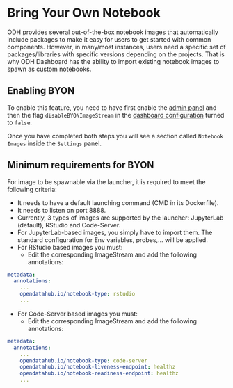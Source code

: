 # Bring Your Own Notebook

ODH provides several out-of-the-box notebook images that automatically include packages to make it easy for users to get started with common components. However, in many/most instances, users need a specific set of packages/libraries with specific versions depending on the projects. That is why ODH Dashboard has the ability to import existing notebook images to spawn as custom notebooks.

## Enabling BYON

To enable this feature, you need to have first enable the [admin panel](admin_dashboard.md) and then the flag `disableBYONImageStream` in the [dashboard configuration](dashboard_config.md) turned to `false`.

Once you have completed both steps you will see a section called `Notebook Images` inside the `Settings` panel.

## Minimum requirements for BYON

For image to be spawnable via the launcher, it is required to meet the following criteria:

* It needs to have a default launching command (CMD in its Dockerfile).
* It needs to listen on port 8888.
* Currently, 3 types of images are supported by the launcher: JupyterLab (default), RStudio and Code-Server.
* For JupyterLab-based images, you simply have to import them. The standard configuration for Env variables, probes,... will be applied.
* For RStudio based images you must:
  * Edit the corresponding ImageStream and add the following annotations:

```YAML
metadata:
  annotations:
    ...
    opendatahub.io/notebook-type: rstudio
    ...
```

* For Code-Server based images you must:
  * Edit the corresponding ImageStream and add the following annotations:

```YAML
metadata:
  annotations:
    ...
    opendatahub.io/notebook-type: code-server
    opendatahub.io/notebook-liveness-endpoint: healthz
    opendatahub.io/notebook-readiness-endpoint: healthz
    ...
```
